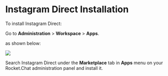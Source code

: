 # Instagram Direct Installation

To install Instagram Direct:

Go to **Administration** > **Workspace** > **Apps**.

as shown below:

![](<../../../../../.gitbook/assets/2021-11-20\_23-29-48 (1) (1) (1) (1) (12) (10) (1) (1) (1) (1) (24).png>)

Search Instagram Direct under the **Marketplace** tab in **Apps** menu on your Rocket.Chat administration panel and install it.
